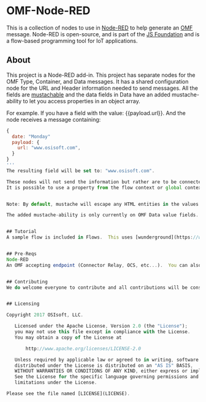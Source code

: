 # OMF-Node-RED
This is a collection of nodes to use in [Node-RED](https://nodered.org/) to help generate an [OMF](http://omf-docs.readthedocs.io/en/latest/) message.  Node-RED is open-source, and is part of the [JS Foundation](https://js.foundation/community/projects) and is a flow-based programming tool for IoT applications.     

## About
This project is a Node-RED add-in.  This project has separate nodes for the OMF Type, Container, and Data messages.  It has a shared configuration node for the URL and Header information needed to send messages.  All the fields are [mustachable](http://mustache.github.io/mustache.5.html) and the data fields in Data have an added mustache-ability to let you access properties in an object array.    

For example.  If you have a field with the value: {{payload.url}}.  And the node receives a message containing: 
```javascript
{
  date: "Monday"
  payload: {
    url: "www.osisoft.com",
  }
}
'''
The resulting field will be set to: "www.osisoft.com".

These nodes will not send the information but rather are to be connected to output nodes.
It is possible to use a property from the flow context or global context. Just use {{flow.name}} or {{global.name}}.


Note: By default, mustache will escape any HTML entities in the values it substitutes. To prevent this, use {{{triple}}} braces.

The added mustache-ability is only currently on OMF Data value fields.  This allows you to get loop over an array of objects and get values out of it.  You can specify the object's property with {\~[property]\~}. Such that a lookup of "{{{payload}}}{\~Temperature\~}" goes to the msg.payload array and loops over the various objects in the array and assigns the property Temperature to the specified property name. Note only 1 {\~[property]\~} allowed in a field.


## Tutorial
A sample flow is included in Flows.  This uses [wunderground](https://www.wunderground.com/) [nodes](https://www.npmjs.com/package/wundergroundnode) to generate the data.  The URLS to send OMF messages to are removed.  If you are connecting to [OCS](https://cloud.osisoft.com/welcome) you will need a producer token to connect.  To get access to OCS click [here](http://pages.osisoft.com/OSIsoft-Partner-Preview.html). 


## Pre-Reqs
Node-RED
An OMF accepting endpoint (Connector Relay, OCS, etc...).  You can also just route the messages to a debug node and view it in Node-RED.


## Contributing
We do welcome everyone to contribute and all contributions will be considered. Please make sure that you read our general [contribution guidelines](https://github.com/osisoft/contributing) and agree with it.  It also contains a lot if useful information. Please keep in mind that integrating your contribution may require some adjustments in your code, if this is the case this can be discussed in the Pull Request you submit.


## Licensing

Copyright 2017 OSIsoft, LLC.

   Licensed under the Apache License, Version 2.0 (the "License");
   you may not use this file except in compliance with the License.
   You may obtain a copy of the License at

       http://www.apache.org/licenses/LICENSE-2.0

   Unless required by applicable law or agreed to in writing, software
   distributed under the License is distributed on an "AS IS" BASIS,
   WITHOUT WARRANTIES OR CONDITIONS OF ANY KIND, either express or implied.
   See the License for the specific language governing permissions and
   limitations under the License.

Please see the file named [LICENSE](LICENSE).

